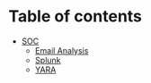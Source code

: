 # Table of contents

* [SOC](README.md)
  * [Email Analysis](soc/email-analysis.md)
  * [Splunk](soc/splunk.md)
  * [YARA](soc/yara.md)
